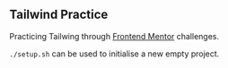 ## Tailwind Practice

Practicing Tailwing through [Frontend Mentor](https://www.frontendmentor.io/home) challenges.

`./setup.sh` can be used to initialise a new empty project.

